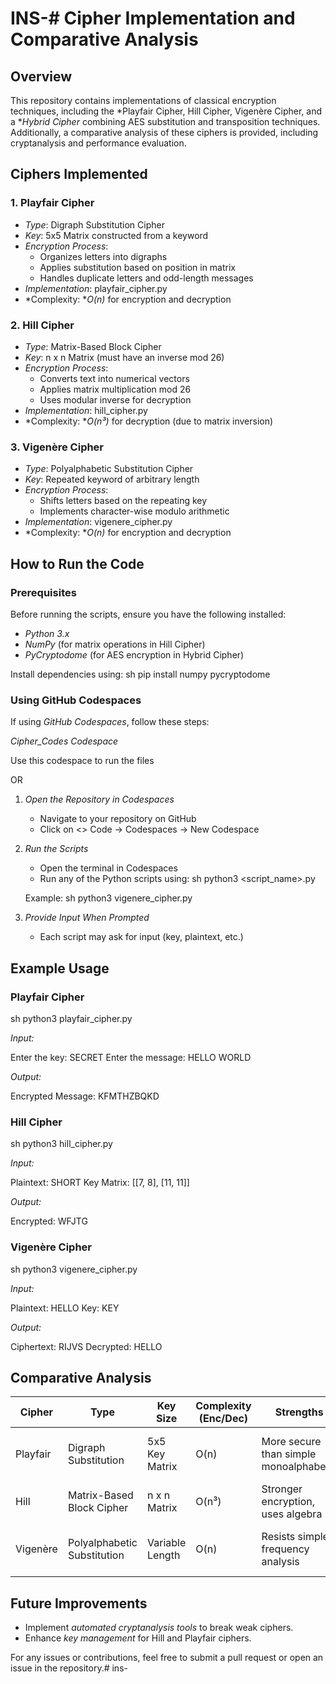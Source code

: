 # INS-# Cipher Implementation and Comparative Analysis

## Overview
This repository contains implementations of classical encryption techniques, including the *Playfair Cipher, Hill Cipher, Vigenère Cipher, and a **Hybrid Cipher* combining AES substitution and transposition techniques. Additionally, a comparative analysis of these ciphers is provided, including cryptanalysis and performance evaluation.

## Ciphers Implemented

### 1. Playfair Cipher
- *Type*: Digraph Substitution Cipher
- *Key*: 5x5 Matrix constructed from a keyword
- *Encryption Process*:
  - Organizes letters into digraphs
  - Applies substitution based on position in matrix
  - Handles duplicate letters and odd-length messages
- *Implementation*: playfair_cipher.py
- *Complexity: **O(n)* for encryption and decryption

### 2. Hill Cipher
- *Type*: Matrix-Based Block Cipher
- *Key*: n x n Matrix (must have an inverse mod 26)
- *Encryption Process*:
  - Converts text into numerical vectors
  - Applies matrix multiplication mod 26
  - Uses modular inverse for decryption
- *Implementation*: hill_cipher.py
- *Complexity: **O(n³)* for decryption (due to matrix inversion)

### 3. Vigenère Cipher
- *Type*: Polyalphabetic Substitution Cipher
- *Key*: Repeated keyword of arbitrary length
- *Encryption Process*:
  - Shifts letters based on the repeating key
  - Implements character-wise modulo arithmetic
- *Implementation*: vigenere_cipher.py
- *Complexity: **O(n)* for encryption and decryption




## How to Run the Code

### Prerequisites
Before running the scripts, ensure you have the following installed:
- *Python 3.x*
- *NumPy* (for matrix operations in Hill Cipher)
- *PyCryptodome* (for AES encryption in Hybrid Cipher)

Install dependencies using:
sh
pip install numpy pycryptodome


### Using GitHub Codespaces
If using *GitHub Codespaces*, follow these steps:

*Cipher_Codes Codespace*

Use this codespace to run the files

OR 

1. *Open the Repository in Codespaces*
   - Navigate to your repository on GitHub
   - Click on <> Code → Codespaces → New Codespace

2. *Run the Scripts*
   - Open the terminal in Codespaces
   - Run any of the Python scripts using:
     sh
     python3 <script_name>.py
     
   Example:
     sh
     python3 vigenere_cipher.py
     

3. *Provide Input When Prompted*
   - Each script may ask for input (key, plaintext, etc.)

## Example Usage

### Playfair Cipher
sh
python3 playfair_cipher.py

*Input:*

Enter the key: SECRET
Enter the message: HELLO WORLD

*Output:*

Encrypted Message: KFMTHZBQKD


### Hill Cipher
sh
python3 hill_cipher.py

*Input:*

Plaintext: SHORT
Key Matrix: [[7, 8], [11, 11]]

*Output:*

Encrypted: WFJTG


### Vigenère Cipher
sh
python3 vigenere_cipher.py

*Input:*

Plaintext: HELLO
Key: KEY

*Output:*

Ciphertext: RIJVS
Decrypted: HELLO




## Comparative Analysis
| Cipher       | Type                         | Key Size        | Complexity (Enc/Dec) | Strengths                        | Weaknesses |
|-------------|------------------------------|-----------------|----------------------|---------------------------------|------------|
| Playfair    | Digraph Substitution         | 5x5 Key Matrix  | O(n)                 | More secure than simple monoalphabetic | Still vulnerable to digraph analysis |
| Hill        | Matrix-Based Block Cipher    | n x n Matrix    | O(n³)                 | Stronger encryption, uses algebra | Requires invertible key matrix |
| Vigenère    | Polyalphabetic Substitution  | Variable Length | O(n)                  | Resists simple frequency analysis | Still breakable with Kasiski method |


## Future Improvements
- Implement *automated cryptanalysis tools* to break weak ciphers.
- Enhance *key management* for Hill and Playfair ciphers.


For any issues or contributions, feel free to submit a pull request or open an issue in the repository.# ins-
